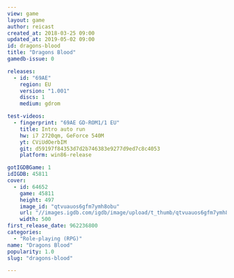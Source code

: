```yaml
---
view: game
layout: game
author: reicast
created_at: 2018-03-25 09:00
updated_at: 2019-05-02 09:00
id: dragons-blood
title: "Dragons Blood"
gamedb-issue: 0

releases:
  - id: "69AE"
    region: EU
    version: "1.001"
    discs: 1
    medium: gdrom

test-videos:
  - fingerprint: "69AE GD-ROM1/1 EU"
    title: Intro auto run
    hw: i7 2720qm, GeForce 540M
    yt: CViUdOerbIM
    git: d59197f84353d7d2b746383e9277d9ed7c8c4053
    platform: win86-release

gotIGDBGame: 1
idIGDB: 45811
cover:
  - id: 64652
    game: 45811
    height: 497
    image_id: "qtvuauos6gfm7ymh8obu"
    url: "//images.igdb.com/igdb/image/upload/t_thumb/qtvuauos6gfm7ymh8obu.jpg"
    width: 500
first_release_date: 962236800
categories:
  - "Role-playing (RPG)"
name: "Dragons Blood"
popularity: 1.0
slug: "dragons-blood"

---
```


